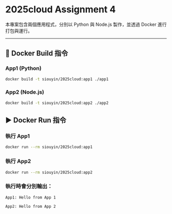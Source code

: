 # 2025cloud Assignment 4

本專案包含兩個應用程式，分別以 Python 與 Node.js 製作，並透過 Docker 進行打包與運行。

---

## 🐳 Docker Build 指令

### App1 (Python)
```bash
docker build -t siouyin/2025cloud:app1 ./app1
```
### App2 (Node.js)
```bash
docker build -t siouyin/2025cloud:app2 ./app2
```

## ▶️ Docker Run 指令

### 執行 App1
```bash
docker run --rm siouyin/2025cloud:app1
```
### 執行 App2
```bash
docker run --rm siouyin/2025cloud:app2
```
### 執行時會分別輸出：
`App1: Hello from App 1`

`App2: Hello from App 2`